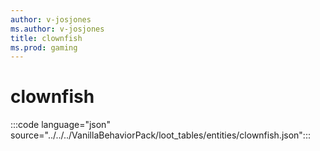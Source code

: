 ```yaml
---
author: v-josjones
ms.author: v-josjones
title: clownfish
ms.prod: gaming
---
```


# clownfish
 
:::code language="json" source="../../../VanillaBehaviorPack/loot_tables/entities/clownfish.json":::